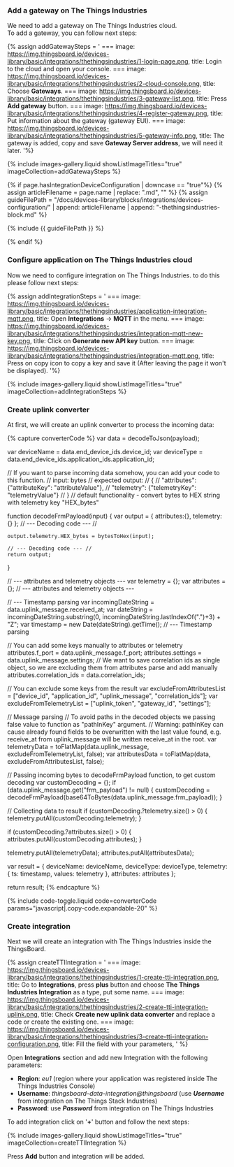 ### Add a gateway on The Things Industries

We need to add a gateway on The Things Industries cloud.  
To add a gateway, you can follow next steps:  

{% assign addGatewaySteps = '
    ===
        image: https://img.thingsboard.io/devices-library/basic/integrations/thethingsindustries/1-login-page.png,
        title: Login to the cloud and open your console.
    ===
        image: https://img.thingsboard.io/devices-library/basic/integrations/thethingsindustries/2-cloud-console.png,
        title: Choose **Gateways**.
    ===
        image: https://img.thingsboard.io/devices-library/basic/integrations/thethingsindustries/3-gateway-list.png,
        title: Press **Add gateway** button.
    ===
        image: https://img.thingsboard.io/devices-library/basic/integrations/thethingsindustries/4-register-gateway.png,
        title: Put information about the gateway (gateway EUI).
    ===
        image: https://img.thingsboard.io/devices-library/basic/integrations/thethingsindustries/5-gateway-info.png,
        title: The gateway is added, copy and save **Gateway Server address**, we will need it later. 
'%}

{% include images-gallery.liquid showListImageTitles="true" imageCollection=addGatewaySteps %}

{% if page.hasIntegrationDeviceConfiguration | downcase == "true"%}
{% assign articleFilename = page.name |  replace: ".md", "" %}
{% assign guideFilePath = "/docs/devices-library/blocks/integrations/devices-configuration/" | append: articleFilename | append: "-thethingsindustries-block.md" %}

{% include {{ guideFilePath }} %}

{% endif %}

### Configure application on The Things Industries cloud

Now we need to configure integration on The Things Industries. to do this please follow next steps:  

{% assign addIntegrationSteps = '
    ===
        image: https://img.thingsboard.io/devices-library/basic/integrations/thethingsindustries/application-integration-mqtt.png,
        title: Open <b>Integrations</b> -> <b>MQTT</b> in the menu.
    ===
        image: https://img.thingsboard.io/devices-library/basic/integrations/thethingsindustries/integration-mqtt-new-key.png,
        title: Click on <b>Generate new API key</b> button.
    ===
        image: https://img.thingsboard.io/devices-library/basic/integrations/thethingsindustries/integration-mqtt.png,
        title: Press on copy icon to copy a key and save it (After leaving the page it won't be displayed).
'%}

{% include images-gallery.liquid showListImageTitles="true" imageCollection=addIntegrationSteps %}


### Create uplink converter

At first, we will create an uplink converter to process the incoming data:

{% capture converterCode %}
var data = decodeToJson(payload);

var deviceName = data.end_device_ids.device_id;
var deviceType = data.end_device_ids.application_ids.application_id;

// If you want to parse incoming data somehow, you can add your code to this function.
// input: bytes
// expected output:
//  {
//    "attributes": {"attributeKey": "attributeValue"},
//    "telemetry": {"telemetryKey": "telemetryValue"}
//  }
// default functionality - convert bytes to HEX string with telemetry key "HEX_bytes"

function decodeFrmPayload(input) {
    var output = { attributes:{}, telemetry: {} };
    // --- Decoding code --- //

    output.telemetry.HEX_bytes = bytesToHex(input);

    // --- Decoding code --- //
    return output;
}

// --- attributes and telemetry objects ---
var telemetry = {};
var attributes = {};
// --- attributes and telemetry objects ---

// --- Timestamp parsing
var incomingDateString = data.uplink_message.received_at;
var dateString = incomingDateString.substring(0, incomingDateString.lastIndexOf(".")+3) + "Z";
var timestamp = new Date(dateString).getTime();
// --- Timestamp parsing

// You can add some keys manually to attributes or telemetry
attributes.f_port = data.uplink_message.f_port;
attributes.settings = data.uplink_message.settings;
// We want to save correlation ids as single object, so we are excluding them from attributes parse and add manually
attributes.correlation_ids = data.correlation_ids;

// You can exclude some keys from the result
var excludeFromAttributesList = ["device_id", "application_id", "uplink_message", "correlation_ids"];
var excludeFromTelemetryList = ["uplink_token", "gateway_id", "settings"];

// Message parsing
// To avoid paths in the decoded objects we passing false value to function as "pathInKey" argument.
// Warning: pathInKey can cause already found fields to be overwritten with the last value found, e.g. receive_at from uplink_message will be written receive_at in the root.
var telemetryData = toFlatMap(data.uplink_message, excludeFromTelemetryList, false);
var attributesData = toFlatMap(data, excludeFromAttributesList, false);

// Passing incoming bytes to decodeFrmPayload function, to get custom decoding
var customDecoding = {};
if (data.uplink_message.get("frm_payload") != null) {
  customDecoding = decodeFrmPayload(base64ToBytes(data.uplink_message.frm_payload));
}

// Collecting data to result
if (customDecoding.?telemetry.size() > 0) {
    telemetry.putAll(customDecoding.telemetry);
}

if (customDecoding.?attributes.size() > 0) {
    attributes.putAll(customDecoding.attributes);
}

telemetry.putAll(telemetryData);
attributes.putAll(attributesData);

var result = {
    deviceName: deviceName,
    deviceType: deviceType,
    telemetry: {
        ts: timestamp,
        values: telemetry
    },
    attributes: attributes
};

return result;
{% endcapture %}

{% include code-toggle.liquid code=converterCode params="javascript|.copy-code.expandable-20" %}

### Create integration

Next we will create an integration with The Things Industries inside the ThingsBoard.  

{% assign createTTIIntegration = '
    ===
        image: https://img.thingsboard.io/devices-library/basic/integrations/thethingsindustries/1-create-tti-integration.png,
        title: Go to **Integrations**, press **plus** button and choose **The Things Industries Integration** as a type, put some name.
    ===
        image: https://img.thingsboard.io/devices-library/basic/integrations/thethingsindustries/2-create-tti-integration-uplink.png,
        title: Check **Create new uplink data converter** and replace a code or create the existing one.
    ===
        image: https://img.thingsboard.io/devices-library/basic/integrations/thethingsindustries/3-create-tti-integration-configuration.png,
        title: Fill the field with your parameters, 
'
%}

Open **Integrations** section and add new Integration with the following parameters:  

- **Region**: *eu1* (region where your application was registered inside The Things Industries Console)
- **Username**: *thingsboard-data-integration@thingsboard* (use ***Username*** from integration on The Things Stack Industries)
- **Password**: use ***Password*** from integration on The Things Industries

To add integration click on '**+**' button and follow the next steps:  

{% include images-gallery.liquid showListImageTitles="true" imageCollection=createTTIIntegration %} 

Press **Add** button and integration will be added.  